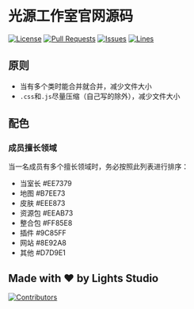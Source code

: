 # 光源工作室官网源码
[![License](https://img.shields.io/badge/license-DO%20NOT%20Distribute-red?style=flat-square)](LICENSE) [![Pull Requests](https://img.shields.io/github/issues-pr-closed/katorlys/lights-website?style=flat-square)](https://github.com/katorlys/lights-website/pulls) [![Issues](https://img.shields.io/github/issues-closed/katorlys/lights-website?style=flat-square)](https://github.com/katorlys/lights-website/issues) [![Lines](https://img.shields.io/tokei/lines/github/katorlys/lights-website?style=flat-square)](https://github.com/katorlys/lights-website)

## 原则
- 当有多个类时能合并就合并，减少文件大小
- `.css`和`.js`尽量压缩（自己写的除外），减少文件大小

## 配色
### 成员擅长领域
当一名成员有多个擅长领域时，务必按照此列表进行排序：
- 当室长 #EE7379
- 地图 #B7EE73
- 皮肤 #EEE873
- 资源包 #EEAB73
- 整合包 #FF85E8
- 插件 #9C85FF
- 网站 #8E92A8
- 其他 #D7D9E1

## Made with ❤ by Lights Studio
[![Contributors](https://badges.pufler.dev/contributors/katorlys/lights-website?size=50&padding=5&bots=true)](https://github.com/katorlys/lights-website)